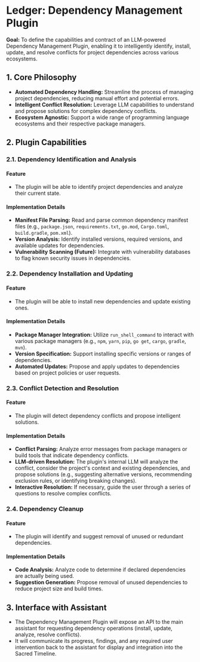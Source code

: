 # Ledger: Dependency Management Plugin

**Goal:** To define the capabilities and contract of an LLM-powered Dependency Management Plugin, enabling it to intelligently identify, install, update, and resolve conflicts for project dependencies across various ecosystems.

## 1. Core Philosophy

-   **Automated Dependency Handling:** Streamline the process of managing project dependencies, reducing manual effort and potential errors.
-   **Intelligent Conflict Resolution:** Leverage LLM capabilities to understand and propose solutions for complex dependency conflicts.
-   **Ecosystem Agnostic:** Support a wide range of programming language ecosystems and their respective package managers.

## 2. Plugin Capabilities

### 2.1. Dependency Identification and Analysis

#### Feature

-   The plugin will be able to identify project dependencies and analyze their current state.

#### Implementation Details

-   **Manifest File Parsing:** Read and parse common dependency manifest files (e.g., `package.json`, `requirements.txt`, `go.mod`, `Cargo.toml`, `build.gradle`, `pom.xml`).
-   **Version Analysis:** Identify installed versions, required versions, and available updates for dependencies.
-   **Vulnerability Scanning (Future):** Integrate with vulnerability databases to flag known security issues in dependencies.

### 2.2. Dependency Installation and Updating

#### Feature

-   The plugin will be able to install new dependencies and update existing ones.

#### Implementation Details

-   **Package Manager Integration:** Utilize `run_shell_command` to interact with various package managers (e.g., `npm`, `yarn`, `pip`, `go get`, `cargo`, `gradle`, `mvn`).
-   **Version Specification:** Support installing specific versions or ranges of dependencies.
-   **Automated Updates:** Propose and apply updates to dependencies based on project policies or user requests.

### 2.3. Conflict Detection and Resolution

#### Feature

-   The plugin will detect dependency conflicts and propose intelligent solutions.

#### Implementation Details

-   **Conflict Parsing:** Analyze error messages from package managers or build tools that indicate dependency conflicts.
-   **LLM-driven Resolution:** The plugin's internal LLM will analyze the conflict, consider the project's context and existing dependencies, and propose solutions (e.g., suggesting alternative versions, recommending exclusion rules, or identifying breaking changes).
-   **Interactive Resolution:** If necessary, guide the user through a series of questions to resolve complex conflicts.

### 2.4. Dependency Cleanup

#### Feature

-   The plugin will identify and suggest removal of unused or redundant dependencies.

#### Implementation Details

-   **Code Analysis:** Analyze code to determine if declared dependencies are actually being used.
-   **Suggestion Generation:** Propose removal of unused dependencies to reduce project size and build times.

## 3. Interface with Assistant

-   The Dependency Management Plugin will expose an API to the main assistant for requesting dependency operations (install, update, analyze, resolve conflicts).
-   It will communicate its progress, findings, and any required user intervention back to the assistant for display and integration into the Sacred Timeline.
